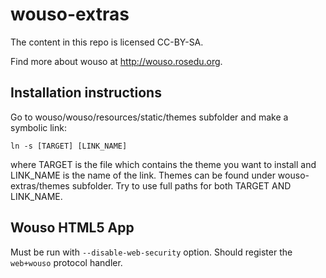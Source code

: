 # wouso-extras

The content in this repo is licensed CC-BY-SA.

Find more about wouso at http://wouso.rosedu.org.

## Installation instructions

Go to wouso/wouso/resources/static/themes subfolder and make a symbolic link:

    ln -s [TARGET] [LINK_NAME]

where TARGET is the file which contains the theme you want to install 
and LINK_NAME is the name of the link.
Themes can be found under wouso-extras/themes subfolder.
Try to use full paths for both TARGET AND LINK_NAME.


## Wouso HTML5 App

Must be run with `--disable-web-security` option. Should register the `web+wouso` protocol handler.
